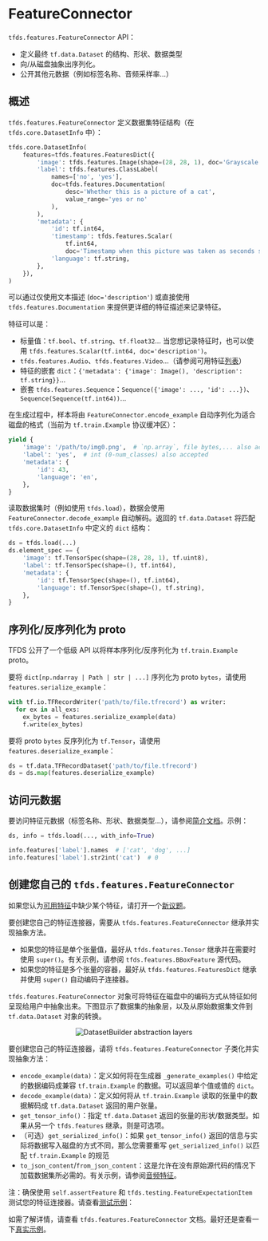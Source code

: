 # FeatureConnector

`tfds.features.FeatureConnector` API：

- 定义最终 `tf.data.Dataset` 的结构、形状、数据类型
- 向/从磁盘抽象出序列化。
- 公开其他元数据（例如标签名称、音频采样率…）

## 概述

`tfds.features.FeatureConnector` 定义数据集特征结构（在 `tfds.core.DatasetInfo` 中）：

```python
tfds.core.DatasetInfo(
    features=tfds.features.FeaturesDict({
        'image': tfds.features.Image(shape=(28, 28, 1), doc='Grayscale image'),
        'label': tfds.features.ClassLabel(
            names=['no', 'yes'],
            doc=tfds.features.Documentation(
                desc='Whether this is a picture of a cat',
                value_range='yes or no'
            ),
        ),
        'metadata': {
            'id': tf.int64,
            'timestamp': tfds.features.Scalar(
                tf.int64,
                doc='Timestamp when this picture was taken as seconds since epoch'),
            'language': tf.string,
        },
    }),
)
```

可以通过仅使用文本描述 (`doc='description'`) 或直接使用 `tfds.features.Documentation` 来提供更详细的特征描述来记录特征。

特征可以是：

- 标量值：`tf.bool`、`tf.string`、`tf.float32`… 当您想记录特征时，也可以使用 `tfds.features.Scalar(tf.int64, doc='description')`。
- `tfds.features.Audio`、`tfds.features.Video`…（请参阅可用特征[列表](https://www.tensorflow.org/datasets/api_docs/python/tfds/features?version=nightly)）
- 特征的嵌套 `dict`：`{'metadata': {'image': Image(), 'description': tf.string}}`…
- 嵌套 `tfds.features.Sequence`：`Sequence({'image': ..., 'id': ...})`、`Sequence(Sequence(tf.int64))`…

在生成过程中，样本将由 `FeatureConnector.encode_example` 自动序列化为适合磁盘的格式（当前为 `tf.train.Example` 协议缓冲区）：

```python
yield {
    'image': '/path/to/img0.png',  # `np.array`, file bytes,... also accepted
    'label': 'yes',  # int (0-num_classes) also accepted
    'metadata': {
        'id': 43,
        'language': 'en',
    },
}
```

读取数据集时（例如使用 `tfds.load`），数据会使用 `FeatureConnector.decode_example` 自动解码。返回的 `tf.data.Dataset` 将匹配 `tfds.core.DatasetInfo` 中定义的 `dict` 结构：

```python
ds = tfds.load(...)
ds.element_spec == {
    'image': tf.TensorSpec(shape=(28, 28, 1), tf.uint8),
    'label': tf.TensorSpec(shape=(), tf.int64),
    'metadata': {
        'id': tf.TensorSpec(shape=(), tf.int64),
        'language': tf.TensorSpec(shape=(), tf.string),
    },
}
```

## 序列化/反序列化为 proto

TFDS 公开了一个低级 API 以将样本序列化/反序列化为 `tf.train.Example` proto。

要将 `dict[np.ndarray | Path | str | ...]` 序列化为 proto `bytes`，请使用 `features.serialize_example`：

```python
with tf.io.TFRecordWriter('path/to/file.tfrecord') as writer:
  for ex in all_exs:
    ex_bytes = features.serialize_example(data)
    f.write(ex_bytes)
```

要将 proto `bytes` 反序列化为 `tf.Tensor`，请使用 `features.deserialize_example`：

```python
ds = tf.data.TFRecordDataset('path/to/file.tfrecord')
ds = ds.map(features.deserialize_example)
```

## 访问元数据

要访问特征元数据（标签名称、形状、数据类型…），请参阅[简介文档](https://www.tensorflow.org/datasets/overview#access_the_dataset_metadata)。示例：

```python
ds, info = tfds.load(..., with_info=True)

info.features['label'].names  # ['cat', 'dog', ...]
info.features['label'].str2int('cat')  # 0
```

## 创建您自己的 `tfds.features.FeatureConnector`

如果您认为[可用特征](https://www.tensorflow.org/datasets/api_docs/python/tfds/features#classes)中缺少某个特征，请打开一个[新议题](https://github.com/tensorflow/datasets/issues)。

要创建您自己的特征连接器，需要从  `tfds.features.FeatureConnector` 继承并实现抽象方法。

- 如果您的特征是单个张量值，最好从 `tfds.features.Tensor` 继承并在需要时使用 `super()`。有关示例，请参阅 `tfds.features.BBoxFeature` 源代码。
- 如果您的特征是多个张量的容器，最好从 `tfds.features.FeaturesDict` 继承并使用 `super()` 自动编码子连接器。

`tfds.features.FeatureConnector` 对象可将特征在磁盘中的编码方式从特征如何呈现给用户中抽象出来。下图显示了数据集的抽象层，以及从原始数据集文件到 `tf.data.Dataset` 对象的转换。

<p align="center">   <img src="https://github.com/tensorflow/docs-l10n/blob/master/site/zh-cn/datasets/dataset_layers.png?raw=true" alt="DatasetBuilder abstraction layers" class=""></p>

要创建您自己的特征连接器，请将  `tfds.features.FeatureConnector` 子类化并实现抽象方法：

- `encode_example(data)`：定义如何将在生成器 `_generate_examples()` 中给定的数据编码成兼容 `tf.train.Example` 的数据。可以返回单个值或值的 `dict`。
- `decode_example(data)`：定义如何将从 `tf.train.Example` 读取的张量中的数据解码成 `tf.data.Dataset` 返回的用户张量。
- `get_tensor_info()`：指定 `tf.data.Dataset` 返回的张量的形状/数据类型。如果从另一个 `tfds.features` 继承，则是可选项。
- （可选）`get_serialized_info()`：如果 `get_tensor_info()` 返回的信息与实际将数据写入磁盘的方式不同，那么您需要重写 `get_serialized_info()` 以匹配 `tf.train.Example` 的规范
- `to_json_content`/`from_json_content`：这是允许在没有原始源代码的情况下加载数据集所必需的。有关示例，请参阅[音频特征](https://github.com/tensorflow/datasets/blob/65a76cb53c8ff7f327a3749175bc4f8c12ff465e/tensorflow_datasets/core/features/audio_feature.py#L121)。

注：确保使用 `self.assertFeature` 和 `tfds.testing.FeatureExpectationItem` 测试您的特征连接器。请查看[测试示例](https://github.com/tensorflow/datasets/tree/master/tensorflow_datasets/core/features/image_feature_test.py)：

如需了解详情，请查看 `tfds.features.FeatureConnector` 文档。最好还是查看一下[真实示例](https://github.com/tensorflow/datasets/tree/master/tensorflow_datasets/core/features)。
